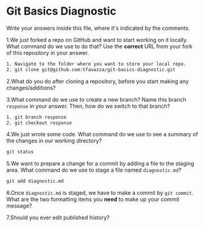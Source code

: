 # Git Basics Diagnostic

Write your answers inside this file, where it's indicated by the comments.

1.We just forked a repo on GitHub and want to start working on it locally.
What command do we use to do that? Use the **correct** URL from your fork of
this repository in your answer.

```sh
1. Navigate to the folder where you want to store your local repo.
2. git clone git@github.com:tfavazza/git-basics-diagnostic.git
```

2.What do you do after cloning a repository, before you start making any
changes/additions?

<!-- make a branch of that repo to put your answers/changes in. -->

3.What command do we use to create a new branch? Name this branch `response`
    in your answer. Then, how do we switch to that branch?

```sh
1. git branch response
2. git checkout response
```

4.We just wrote some code. What command do we use to see a summary of the
    changes in our working directory?

```sh
git status
```

5.We want to prepare a change for a commit by adding a file to the staging
    area. What command do we use to stage a file named `diagnostic.md`?

```sh
git add diagnostic.md
```

6.Once `diagnostic.md` is staged, we have to make a commit by `git commit`.
What are the two formatting items you **need** to make up your commit message?

<!-- the modified file(s) and a description of what has been modified-->

7.Should you ever edit published history?

<!-- no. -->
